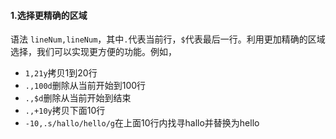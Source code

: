 #### 1.选择更精确的区域

语法 `lineNum,lineNum`，其中`.`代表当前行，`$`代表最后一行。利用更加精确的区域选择，我们可以实现更方便的功能。例如，

- `1,21y`拷贝1到20行
- `.,100d`删除从当前开始到100行
- `.,$d`删除从当前开始到结束
- `.,+10y`拷贝下面10行
- `-10,.s/hallo/hello/g`在上面10行内找寻hallo并替换为hello
